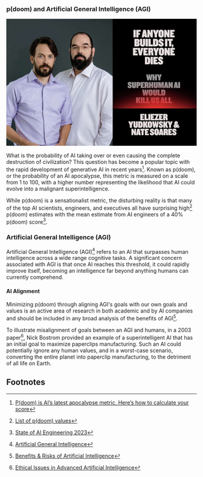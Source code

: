 ### p(doom) and Artificial General Intelligence (AGI)

![Cover with authors of If Anyone Builds it, Everyone Dies](imgs/book-cover-if-anyone-builds-it-everyone-dies.jpg)

What is the probability of AI taking over or even causing the complete destruction of 
civilization? This question has become a popular topic with the rapid development of generative
AI in recent years[^FAST]. Known as p(doom), or the probability of an AI
apocalypse, this metric is measured on a scale from 1 to 100, with a higher number representing 
the likelihood that AI could evolve into a malignant superintelligence. 

While p(doom) is a sensationalist metric, the disturbing reality is
that many of the top AI scientists, engineers, and executives all have surprising 
high[^PAUSEAI] p(doom) estimates with the mean estimate from AI engineers
of a 40% p(doom) score[^ENGINEERS_SURVEY]. 


### Artificial General Intelligence (AGI)
Artificial General Intelligence (AGI)[^AGI] refers to an AI that surpasses human intelligence 
across a wide range cognitive tasks. A significant concern associated with AGI is that once AI reaches
this threshold, it could rapidly improve itself, becoming an intelligence far beyond anything 
humans can currently comprehend.

#### AI Alignment
Minimizing p(doom) through aligning AGI's goals with our own goals and values is an active area
of research in both academic and by AI companies and should be included in any broad analysis of
the benefits of AGI[^BENEFIT_RISK].

To illustrate misalignment of goals between an AGI and humans, in a 2003 paper[^BOSTROM], Nick Bostrom 
provided an example of a superintelligent AI that has an initial goal to maximize paperclips 
manufacturing. Such an AI could potentially ignore any human values, and in a worst-case scenario,
converting the entire planet into paperclip manufacturing, to the detriment of all life on Earth.

 
## Footnotes
[^FAST]: [P(doom) is AI’s latest apocalypse metric. Here’s how to calculate your score](https://www.fastcompany.com/90994526/pdoom-explained-how-to-calculate-your-score-on-ai-apocalypse-metric)
[^PAUSEAI]: [List of p(doom) values](https://pauseai.info/pdoom)
[^ENGINEERS_SURVEY]: [State of AI Engineering 2023](https://elemental-croissant-32a.notion.site/State-of-AI-Engineering-2023-20c09dc1767f45988ee1f479b4a84135#694f89e86f9148cb855220ec05e9c631)
[^AGI]: [Artificial General Intelligence](https://en.wikipedia.org/wiki/Artificial_general_intelligence)
[^BOSTROM]: [Ethical Issues in Advanced Artificial Intelligence](https://nickbostrom.com/ethics/ai)
[^BENEFIT_RISK]: [Benefits & Risks of Artificial Intelligence](https://futureoflife.org/ai/benefits-risks-of-artificial-intelligence/)

